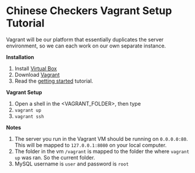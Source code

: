 # Chinese Checkers Vagrant Setup Tutorial

Vagrant will be our platform that essentially duplicates the server environment, so we can each work on our own separate instance.

**Installation**
1. Install [Virtual Box](https://www.virtualbox.org/wiki/Downloads)
2. Download [Vagrant](www.vagrantup.com/downloads)
3. Read the [getting started](http://docs.vagrantup.com/v2/getting-started/index.html) tutorial.

**Vagrant Setup**
1. Open a shell in the <VAGRANT_FOLDER>, then type 
2. `vagrant up`
3. `vagrant ssh`

**Notes**
1. The server you run in the Vagrant VM should be running on `0.0.0.0:80`. This will be mapped to `127.0.0.1:8080` on your local computer.
2. The folder in the vm `/vagrant` is mapped to the folder the where `vagrant up` was ran. So the current folder.
3. MySQL username is `user` and password is `root`